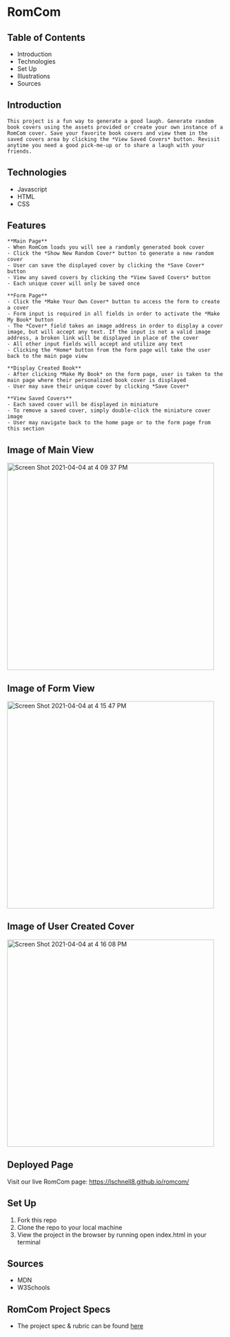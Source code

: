 # RomCom
## Table of Contents
  - Introduction
  - Technologies
  - Set Up
  - Illustrations
  - Sources

## Introduction
    This project is a fun way to generate a good laugh. Generate random book covers using the assets provided or create your own instance of a RomCom cover. Save your favorite book covers and view them in the saved covers area by clicking the *View Saved Covers* button. Revisit anytime you need a good pick-me-up or to share a laugh with your friends.

## Technologies
  - Javascript
  - HTML
  - CSS

## Features

    **Main Page**
    - When RomCom loads you will see a randomly generated book cover
    - Click the *Show New Random Cover* button to generate a new random cover
    - User can save the displayed cover by clicking the *Save Cover* button
    - View any saved covers by clicking the *View Saved Covers* button
    - Each unique cover will only be saved once

    **Form Page**
    - Click the *Make Your Own Cover* button to access the form to create a cover
    - Form input is required in all fields in order to activate the *Make My Book* button
    - The *Cover* field takes an image address in order to display a cover image, but will accept any text. If the input is not a valid image address, a broken link will be displayed in place of the cover
    - All other input fields will accept and utilize any text
    - Clicking the *Home* button from the form page will take the user back to the main page view

    **Display Created Book**
    - After clicking *Make My Book* on the form page, user is taken to the main page where their personalized book cover is displayed
    - User may save their unique cover by clicking *Save Cover*

    **View Saved Covers**
    - Each saved cover will be displayed in miniature
    - To remove a saved cover, simply double-click the miniature cover image
    - User may navigate back to the home page or to the form page from this section

## Image of Main View

<img width="480" alt="Screen Shot 2021-04-04 at 4 09 37 PM" src="https://user-images.githubusercontent.com/76264735/113523124-2cbfcb80-9563-11eb-878d-cc8d9e060b39.png">

## Image of Form View

<img width="480" alt="Screen Shot 2021-04-04 at 4 15 47 PM" src="https://user-images.githubusercontent.com/76264735/113523060-dce10480-9562-11eb-8cbe-c2aeaa78c1a0.png">

## Image of User Created Cover

<img width="480" alt="Screen Shot 2021-04-04 at 4 16 08 PM" src="https://user-images.githubusercontent.com/76264735/113523079-f2eec500-9562-11eb-92d2-3f13e4c6684a.png">


## Deployed Page

Visit our live RomCom page: https://lschnell8.github.io/romcom/

## Set Up

1. Fork this repo  
2. Clone the repo to your local machine
3. View the project in the browser by running open index.html in your terminal


## Sources
  - MDN
  - W3Schools

## RomCom Project Specs
  - The project spec & rubric can be found [here](https://frontend.turing.io/projects/module-1/romcom-pair.html)
